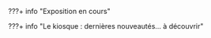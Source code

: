 ???+ info "Exposition en cours"
    
 
   

???+ info "Le kiosque : dernières nouveautés... à découvrir"
   
    
    

    
	





